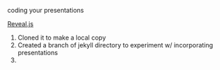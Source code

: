 coding your presentations

[Reveal.js](https://github.com/hakimel/reveal.js)

1. Cloned it to make a local copy
2. Created a branch of jekyll directory to experiment w/ incorporating presentations
3. 